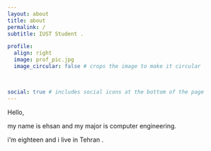 ```yaml
---
layout: about
title: about
permalink: /
subtitle: IUST Student .

profile:
  align: right
  image: prof_pic.jpg
  image_circular: false # crops the image to make it circular
  


social: true # includes social icons at the bottom of the page
---
```


Hello, 

my name is ehsan and my major is computer engineering.

i'm eighteen and i live in Tehran .




